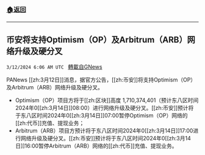 ###  [:house:返回](README.md)
---


## 币安将支持Optimism（OP）及Arbitrum（ARB）网络升级及硬分叉
`3/12/2024 6:06 AM UTC ` [轉載自GNews](https://gnews.org/articles/2386456)

PANews [[zh:3月12日]]消息，据官方公告，[[zh:币安]]将支持Optimism（OP）及Arbitrum（ARB）网络升级及硬分叉。
* Optimism（OP）项目方将于[[zh:区块]]高度 1,710,374,401（预计东八区时间2024年0[[zh:3月14日]]08:00）进行网络升级及硬分叉。[[zh:币安]]预计将于东八区时间2024年0[[zh:3月14日]]07:00暂停Optimism（OP）网络的[[zh:代币]]充值、提现业务；
* Arbitrum（ARB）项目方预计将于东八区时间2024年0[[zh:3月14日]]17:00进行网络升级及硬分叉。[[zh:币安]]预计将于东八区时间2024年0[[zh:3月14日]]16:00暂停Arbitrum（ARB）网络的[[zh:代币]]充值、提现业务。
